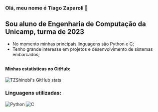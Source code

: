 
### Olá, meu nome é Tiago Zaparoli 👋

## Sou aluno de Engenharia de Computação da Unicamp, turma de 2023
* No momento minhas principais linguagens são Python e C;
* Tenho grande interesse em projetos e desenvolvimento de sistemas embarcados;

##
#### Minhas estatísticas no GitHub:

![TZShinobi's GitHub stats](https://github-readme-stats.vercel.app/api?username=TZShinobi&show_icons=true&theme=moltack&locale&hide_border=true&hide)

### Linguagens utilizadas:
<div style="display: inline_block">
  <img align="center" alt="Python" src=https://img.shields.io/badge/Python-14354C?style=for-the-badge&logo=python&logoColor=white />
  <img align="center" alt="C" src=https://img.shields.io/badge/C-00599C?style=for-the-badge&logo=c&logoColor=white />

</div><br/>
